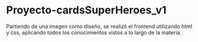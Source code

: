 # Proyecto-cardsSuperHeroes_v1

Partiendo de una imagen como diseño, se realizó el frontend utilizando html y css, aplicando todos los conocimientos vistos a lo largo de la materia.
